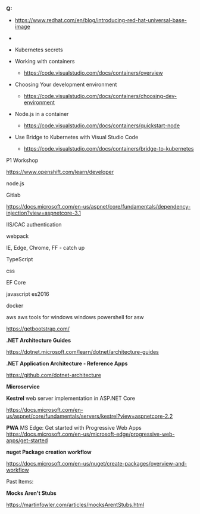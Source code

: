 <b>Q:</b>

- https://www.redhat.com/en/blog/introducing-red-hat-universal-base-image
- 
- Kubernetes secrets

- Working with containers
  - https://code.visualstudio.com/docs/containers/overview

- Choosing Your development environment
  - https://code.visualstudio.com/docs/containers/choosing-dev-environment

- Node.js in a container
  - https://code.visualstudio.com/docs/containers/quickstart-node

- Use Bridge to Kubernetes with Visual Studio Code
  - https://code.visualstudio.com/docs/containers/bridge-to-kubernetes



P1 Workshop

https://www.openshift.com/learn/developer

node.js 

Gitlab

https://docs.microsoft.com/en-us/aspnet/core/fundamentals/dependency-injection?view=aspnetcore-3.1

IIS/CAC authentication

webpack

IE, Edge, Chrome, FF - catch up

TypeScript

css

EF Core

javascript es2016

docker

aws
  aws tools for windows
  windows powershell for asw 


https://getbootstrap.com/

<b>.NET Architecture Guides</b>

https://dotnet.microsoft.com/learn/dotnet/architecture-guides

<b>.NET Application Architecture - Reference Apps</b>

https://github.com/dotnet-architecture

<b>Microservice</b>

<b>Kestrel</b> web server implementation in ASP.NET Core

https://docs.microsoft.com/en-us/aspnet/core/fundamentals/servers/kestrel?view=aspnetcore-2.2

<b>PWA</b>
MS Edge: Get started with Progressive Web Apps
https://docs.microsoft.com/en-us/microsoft-edge/progressive-web-apps/get-started


<b>nuget Package creation workflow</b>

https://docs.microsoft.com/en-us/nuget/create-packages/overview-and-workflow



Past Items:

<b>Mocks Aren't Stubs</b>

https://martinfowler.com/articles/mocksArentStubs.html
